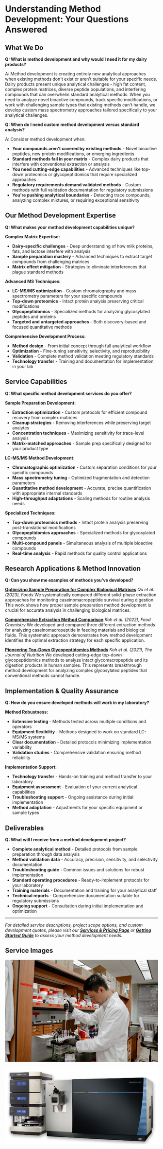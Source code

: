# Understanding Method Development: Your Questions Answered

## What We Do

**Q: What is method development and why would I need it for my dairy products?**

A: Method development is creating entirely new analytical approaches when existing methods don't exist or aren't suitable for your specific needs. Dairy products present unique analytical challenges - high fat content, complex protein matrices, diverse peptide populations, and interfering compounds that can overwhelm standard analytical methods. When you need to analyze novel bioactive compounds, track specific modifications, or work with challenging sample types that existing methods can't handle, we develop custom mass spectrometry approaches tailored specifically to your analytical challenges.

**Q: When do I need custom method development versus standard analysis?**

A: Consider method development when:
- **Your compounds aren't covered by existing methods** - Novel bioactive peptides, new protein modifications, or emerging ingredients
- **Standard methods fail in your matrix** - Complex dairy products that interfere with conventional extraction or analysis
- **You need cutting-edge capabilities** - Advanced techniques like top-down proteomics or glycopeptidomics that require specialized approaches
- **Regulatory requirements demand validated methods** - Custom methods with full validation documentation for regulatory submissions
- **You're pushing analytical boundaries** - Detecting trace compounds, analyzing complex mixtures, or requiring exceptional sensitivity

## Our Method Development Expertise

**Q: What makes your method development capabilities unique?**

**Complex Matrix Expertise:**
- **Dairy-specific challenges** - Deep understanding of how milk proteins, fats, and lactose interfere with analysis
- **Sample preparation mastery** - Advanced techniques to extract target compounds from challenging matrices
- **Matrix effect mitigation** - Strategies to eliminate interferences that plague standard methods

**Advanced MS Techniques:**
- **LC-MS/MS optimization** - Custom chromatography and mass spectrometry parameters for your specific compounds
- **Top-down proteomics** - Intact protein analysis preserving critical modifications
- **Glycopeptidomics** - Specialized methods for analyzing glycosylated peptides and proteins
- **Targeted and untargeted approaches** - Both discovery-based and focused quantitative methods

**Comprehensive Development Process:**
- **Method design** - From initial concept through full analytical workflow
- **Optimization** - Fine-tuning sensitivity, selectivity, and reproducibility
- **Validation** - Complete method validation meeting regulatory standards
- **Technology transfer** - Training and documentation for implementation in your lab

## Service Capabilities

**Q: What specific method development services do you offer?**

**Sample Preparation Development:**
- **Extraction optimization** - Custom protocols for efficient compound recovery from complex matrices
- **Cleanup strategies** - Removing interferences while preserving target analytes
- **Concentration techniques** - Maximizing sensitivity for trace-level analysis
- **Matrix-matched approaches** - Sample prep specifically designed for your product type

**LC-MS/MS Method Development:**
- **Chromatographic optimization** - Custom separation conditions for your specific compounds
- **Mass spectrometry tuning** - Optimized fragmentation and detection parameters
- **Quantitative method development** - Accurate, precise quantification with appropriate internal standards
- **High-throughput adaptations** - Scaling methods for routine analysis needs

**Specialized Techniques:**
- **Top-down proteomics methods** - Intact protein analysis preserving post-translational modifications
- **Glycopeptidomics approaches** - Specialized methods for glycosylated compounds
- **Multi-compound panels** - Simultaneous analysis of multiple bioactive compounds
- **Real-time analysis** - Rapid methods for quality control applications

## Research Applications & Method Innovation

**Q: Can you show me examples of methods you've developed?**

**[Optimizing Sample Preparation for Complex Biological Matrices](link-to-paper)**
*Qu et al. (2023), Foods*
We systematically compared different solid-phase extraction approaches for monitoring caseinomacropeptide survival during digestion. This work shows how proper sample preparation method development is crucial for accurate analysis in challenging biological matrices.

**[Comprehensive Extraction Method Comparison](link-to-paper)**
*Koh et al. (2022), Food Chemistry*
We developed and compared three different extraction methods for analyzing caseinomacropeptide in feeding materials and biological fluids. This systematic approach demonstrates how method development identifies the optimal extraction strategy for each specific application.

**[Pioneering Top-Down Glycopeptidomics Methods](link-to-paper)**
*Koh et al. (2021), The Journal of Nutrition*
We developed cutting-edge top-down glycopeptidomics methods to analyze intact glycomacropeptide and its digestion products in human samples. This represents breakthrough method development for analyzing complex glycosylated peptides that conventional methods cannot handle.

## Implementation & Quality Assurance

**Q: How do you ensure developed methods will work in my laboratory?**

**Method Robustness:**
- **Extensive testing** - Methods tested across multiple conditions and operators
- **Equipment flexibility** - Methods designed to work on standard LC-MS/MS systems
- **Clear documentation** - Detailed protocols minimizing implementation variability
- **Validation studies** - Comprehensive validation ensuring method reliability

**Implementation Support:**
- **Technology transfer** - Hands-on training and method transfer to your laboratory
- **Equipment assessment** - Evaluation of your current analytical capabilities
- **Troubleshooting support** - Ongoing assistance during initial implementation
- **Method adaptation** - Adjustments for your specific equipment or sample types

## Deliverables

**Q: What will I receive from a method development project?**

- **Complete analytical method** - Detailed protocols from sample preparation through data analysis
- **Method validation data** - Accuracy, precision, sensitivity, and selectivity documentation
- **Troubleshooting guide** - Common issues and solutions for robust implementation
- **Standard operating procedures** - Ready-to-implement protocols for your laboratory
- **Training materials** - Documentation and training for your analytical staff
- **Technical reports** - Comprehensive documentation suitable for regulatory submissions
- **Ongoing support** - Consultation during initial implementation and optimization

---

*For detailed service descriptions, project scope options, and custom development quotes, please visit our **[Services & Pricing Page](services_pricing_page.md)** or **[Getting Started Guide](getting_started_page.md)** to assess your method development needs.*

## Service Images

![Method Development 1](../images_for_site/methoddev_services.jpg)

![Method Development 2](../images_for_site/methoddev_services2.png)